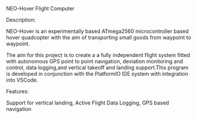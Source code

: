NEO-Hover Flight Computer

Description:

NEO-Hover is an experimentally based ATmega2560 microcontroller based hover quadcopter with the aim of transporting small goods from waypoint to waypoint.


The aim for this project is to create a a fully independent flight system fitted with autonomous GPS point to point navigation,
deviation monitoring and control, data logging,and vertical takeoff and landing support.This program is developed in conjunction with the
PlatformIO IDE system with integration into VSCode.

Features:

Support for vertical landing,
Active Flight Data Logging,
GPS based navigation
